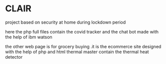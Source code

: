 # CLAIR
project based on security at home during lockdown period

here the php full files contain the covid tracker and the chat bot made with the help of ibm watson

the other web page is for grocery buying .it is the ecommerce site designed with the help of php and html 
thermal master contain the thermal heat detector
